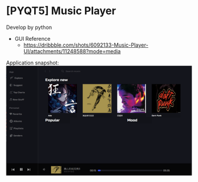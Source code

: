 # [PYQT5] Music Player

Develop by python

* GUI Reference
    - https://dribbble.com/shots/6092133-Music-Player-UI/attachments/11248588?mode=media

Application snapshot:
![image](https://github.com/TheNewLearn/music_player/blob/main/res/image/demo.PNG)